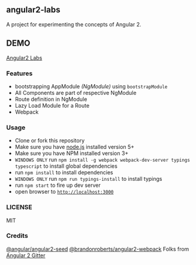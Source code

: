 ## angular2-labs

A project for experimenting the concepts of Angular 2.

## DEMO
[Angular2 Labs](https://sirajc.github.io/angular2-labs)

### Features
- bootstrapping AppModule _(NgModule)_ using `bootstrapModule`
- All Components are part of respective NgModule
- Route definition in NgModule
- Lazy Load Module for a Route
- Webpack

### Usage
- Clone or fork this repository
- Make sure you have [node.js](https://nodejs.org/) installed version 5+
- Make sure you have NPM installed version 3+
- `WINDOWS ONLY` run `npm install -g webpack webpack-dev-server typings typescript` to install global dependencies
- run `npm install` to install dependencies
- `WINDOWS ONLY` run `npm run typings-install` to install typings
- run `npm start` to fire up dev server
- open browser to [`http://localhost:3000`](http://localhost:3000)

### LICENSE
MIT

### Credits
[@angular/angular2-seed](https://github.com/angular/angular2-seed/blob/master/LICENSE)
[@brandonroberts/angular2-webpack](https://github.com/brandonroberts/angular2-webpack)
Folks from [Angular 2 Gitter](https://gitter.im/angular/angular)
